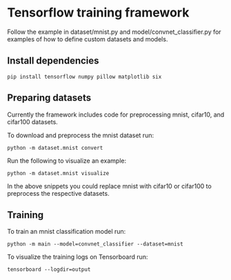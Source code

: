 # Tensorflow training framework

Follow the example in dataset/mnist.py and model/convnet_classifier.py for
examples of how to define custom datasets and models.

## Install dependencies
```
pip install tensorflow numpy pillow matplotlib six
```

## Preparing datasets
Currently the framework includes code for preprocessing mnist, cifar10, and cifar100 datasets.

To download and preprocess the mnist dataset run:
```
python -m dataset.mnist convert
```

Run the following to visualize an example:
```
python -m dataset.mnist visualize
```

In the above snippets you could replace mnist with cifar10 or cifar100 to preprocess the respective datasets.

## Training
To train an mnist classification model run:
```
python -m main --model=convnet_classifier --dataset=mnist
```

To visualize the training logs on Tensorboard run:
```
tensorboard --logdir=output
```
